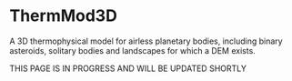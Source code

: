 # ThermMod3D
A 3D thermophysical model for airless planetary bodies, including binary asteroids, solitary bodies and landscapes for which a DEM exists.

THIS PAGE IS IN PROGRESS AND WILL BE UPDATED SHORTLY
